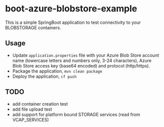 # boot-azure-blobstore-example

This is a simple SpringBoot application to test connectivity to your BLOBSTORAGE containers.

## Usage

* Update `application.properties` file with your Azure Blob Store account name (lowercase letters and numbers only, 3-24 characters), Azure Blob Store access key (base64 encoded) and protocol (http/https).
* Package the application, `mvn clean package`
* Deploy the application, `cf push`

## TODO
* add container creation test
* add file upload test
* add support for platform bound STORAGE services (read from VCAP_SERVICES)

